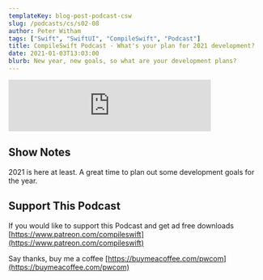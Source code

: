 ```yaml
---
templateKey: blog-post-podcast-csw
slug: /podcasts/cs/s02-08
author: Peter Witham
tags: ["Swift", "SwiftUI", "CompileSwift", "Podcast"]
title: CompileSwift Podcast - What's your plan for 2021 development?
date: 2021-01-03T13:03:00
blurb: New year, new goals, so what are your development plans?
---
```


<iframe src="https://anchor.fm/compileswift/embed/episodes/Whats-Your-Plan-for-2021-Development-eog202" height="102px" width="400px" frameborder="0" scrolling="no"></iframe>

## Show Notes

2021 is here at least. A great time to plan out some development goals for the year.

## Support This Podcast

If you would like to support this Podcast and get ad free downloads
[https://www.patreon.com/compileswift](https://www.patreon.com/compileswift)

Say thanks, buy me a coffee
[https://buymeacoffee.com/pwcom](https://buymeacoffee.com/pwcom)
